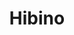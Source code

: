 ---
layout: place
title: "Hibino"
permalink: /new-york/brooklyn/hibino.html
stateAbbr: NY
stateName: New York
cityName: Brooklyn
place_id: ChIJC1fwCkVawokRNyLxaZ7tv-s
photos:
  - name: >-
      places/ChIJC1fwCkVawokRNyLxaZ7tv-s/photos/AeeoHcJ-Aee3fXZ7DH37J62JS2EazvOPd_J94sRfUVqS3iYe7Wzhv0fCJ2dusNxyaHev9jRTO5knErkWOWH86KIsqjzAefENfYK8aRkPWm51LJzD5ZZELIzpJnjQeGE521zRg8gDaNFaPR-F79MuV6u40qBY1PcJcisFIFG17O56U3kb1TyKIrmlwf2Wl5GBlC8l1AXFe5lMp9lev7nH7NwEizD2K310IIJSRf8-OWCUV3DI9CH4fOr1ayglxFurzSh3NQtzbQwIjRy-bAjwivY2v-0ZFM7qtXthiN2oWenfW5L4GKQUlh3WQoaGwDu0BxvuEhv3cJwQNilw61UhVrl7St_71IH6gNvCluztvYwSsvBmIe1pzSn-3I1TqGL2E2cGBztnQjGel6Xfj2-2CuPRd4LfyvfA5MjL5gBkmIH2I3noPw
    widthPx: 4080
    heightPx: 3072
    authorAttributions:
      - displayName: Yat Sang Yan
        uri: https://maps.google.com/maps/contrib/115095695647677579516
        photoUri: >-
          https://lh3.googleusercontent.com/a-/ALV-UjUbG5F5SnMD2yUZEurQJv0hJsoZ99PfqtfnKpZ4Oc8gOhRopoF0BA=s100-p-k-no-mo
    flagContentUri: >-
      https://www.google.com/local/imagery/report/?cb_client=maps_api_places.places_api&image_key=!1e10!2sCIHM0ogKEICAgIDxiuO9Ew&hl=en-US
    googleMapsUri: >-
      https://www.google.com/maps/place//data=!3m4!1e2!3m2!1sCIHM0ogKEICAgIDxiuO9Ew!2e10!4m2!3m1!1s0x89c25a450af0570b:0xebbfed9e69f12237
  - name: >-
      places/ChIJC1fwCkVawokRNyLxaZ7tv-s/photos/AeeoHcL1Cbz4JdtDoGh1OwxWP4_sSqA1RQLVYo4ShgatFu8Hrb7pxYuG8g7ehZCaoFnrJeRh_Az-8KdPD5YVbxuF3dHne546Nb0CSj9w0wuo6W8eSCDCXDbnGvV22IbzONcdyBiVf5uQsBP_2OJjGYbEn4A-SzqV3YiwTkxx2BVZcnimzv4l32uooddyWTxdoiC2CyczgGHxi-LFZixFthU-BocazNLr453crUUh-IhYifI_Kx0e56I7IuvBznl7xev0kOkN2IpsnwQ57ey7CLqqLzu1X3Y-oxKhu_me6d3sv4gOPQ
    widthPx: 500
    heightPx: 375
    authorAttributions:
      - displayName: Hibino
        uri: https://maps.google.com/maps/contrib/111271767047106168668
        photoUri: >-
          https://lh3.googleusercontent.com/a-/ALV-UjW8cfH2vEpt1ld5PgAPVmbcSuZrZWeAJlNpZTJLeoFLU0c29d8=s100-p-k-no-mo
    flagContentUri: >-
      https://www.google.com/local/imagery/report/?cb_client=maps_api_places.places_api&image_key=!1e10!2sAF1QipNZkkt--5EEeXSJUq7XXrdaN88Caj3wfhR0S43F&hl=en-US
    googleMapsUri: >-
      https://www.google.com/maps/place//data=!3m4!1e2!3m2!1sAF1QipNZkkt--5EEeXSJUq7XXrdaN88Caj3wfhR0S43F!2e10!4m2!3m1!1s0x89c25a450af0570b:0xebbfed9e69f12237
  - name: >-
      places/ChIJC1fwCkVawokRNyLxaZ7tv-s/photos/AeeoHcI6ZTiatieeAWzwGccQX7FHv9aEPlwkMxZOkKmdy75QMNrMXKxmiDyDG0scr-6wZRI3VkGWevIbvS0Ain5lNyXHa8eyvh5I_GS-n5Un82nFrwfEDLUE2XgUoklwkIUj6BmnAuRRiVEyqRevjSpCMNtJUR-sAr5oYJ1d-5enMXTX141U2y7oExQwitFXAOUZqjnhFbIgpscD68wEN_uNdUWC8xFZuWbaez9Dvw0oH7amDlEVXChu2PS4hvEXfqHZ1ZCMa6YjGLP7E7SQJUHK3Zvvx_yAMLaqfuQyR8eyrf5lt6Ud9miUeeXbG5PsadotppcMspfb1jQqwIzlL7OfqFvaUgDJ_P6P6wIrKG1Vz8WIQJ-OWs4160scPpM9Lhx0VOITy2SD8gO5olppoUXOHLrHwWVW5l-zuUTQP4s3FlvdkkwG
    widthPx: 3024
    heightPx: 4032
    authorAttributions:
      - displayName: Kyungjun Lee
        uri: https://maps.google.com/maps/contrib/103188984799149493586
        photoUri: >-
          https://lh3.googleusercontent.com/a-/ALV-UjUkkh171t6m249dE01VD_igjvoPJSfkBygDfdpKvHRv2Ml3QsH9dw=s100-p-k-no-mo
    flagContentUri: >-
      https://www.google.com/local/imagery/report/?cb_client=maps_api_places.places_api&image_key=!1e10!2sCIHM0ogKEICAgICrs7DuoQE&hl=en-US
    googleMapsUri: >-
      https://www.google.com/maps/place//data=!3m4!1e2!3m2!1sCIHM0ogKEICAgICrs7DuoQE!2e10!4m2!3m1!1s0x89c25a450af0570b:0xebbfed9e69f12237
  - name: >-
      places/ChIJC1fwCkVawokRNyLxaZ7tv-s/photos/AeeoHcKG6VfGKB_-soRkhgcL57HYlF-E9zyUhprgYYHnS4pZSU4vO1eLPEifD5k4QQGHydPNYVRFUvV0-FRGrltNQRJSgQyCwGrXnxnaH45q8F8Td1mSA3ZQuZmY94EqXPH0w-TtVrVVsJm7Kh9oXrVSJud3PrYaorMsudDfLidz3qMIV0BrwiGdIBRih0RdRdJU1jRnINZRQVwPcUo15lZVTK1eYkV-wbzdaT2AZ0qOO_xi9P9JZmWvrV9WN2OQ43FuwriZxGAUzxA_LiuCWzqknYJtr9HQeO5iOkrPwY6hot9xfoPNzrvmcrRhddoEI4sbkpkEDAP0NtVJieDthYeqHuassoLuIRGvYQYxw45uh9YEAJDQYraOMO9_-n-1AlLR7FlbK9AgWLWxQvX5c4pgCNWsVK882WK0ZtcdzWBaAMoxQEQ
    widthPx: 4080
    heightPx: 3072
    authorAttributions:
      - displayName: Yat Sang Yan
        uri: https://maps.google.com/maps/contrib/115095695647677579516
        photoUri: >-
          https://lh3.googleusercontent.com/a-/ALV-UjUbG5F5SnMD2yUZEurQJv0hJsoZ99PfqtfnKpZ4Oc8gOhRopoF0BA=s100-p-k-no-mo
    flagContentUri: >-
      https://www.google.com/local/imagery/report/?cb_client=maps_api_places.places_api&image_key=!1e10!2sCIHM0ogKEICAgIDxiuOj6wE&hl=en-US
    googleMapsUri: >-
      https://www.google.com/maps/place//data=!3m4!1e2!3m2!1sCIHM0ogKEICAgIDxiuOj6wE!2e10!4m2!3m1!1s0x89c25a450af0570b:0xebbfed9e69f12237
  - name: >-
      places/ChIJC1fwCkVawokRNyLxaZ7tv-s/photos/AeeoHcIENgGZl8XGboXE85npb6efoYPfLC2ppB_k4k5hPmWVdxQsLVhhdo4llWwco68gc5aMnwNT8NgZ9lhJX0B79SH50iH-6yjNYwR01v3htA14gjAUKqYpciatsQd0J4ealdsrNGu0qQl6VQMgxGi1y_40lKIDXrDDy3-2D1LwpuW6XW-kc0JqL0TFyFhgGRsO4s4ZakI0eiZfI2FZ2UZGZFuOyUB4xJglTzUtTqwGFGV0PZHiD2v-_a-P2-iWBXMXQmNMTGhNYHwfT0yVFyHIm14v9RrF47DHcB-uQ6sv6JlrxGnq7jRy95kgXfpyMCtWbGWlh3LK6GYjT4MDaiEPr89lrVSUMkhqr-H9pFO6L5vSaCvLEegJem5gJFMCNzlh6PbXbXK0cxlnHpmKnQWmpGrbY2mrZyPNBkS3KuaCj_JqUqM
    widthPx: 1446
    heightPx: 1027
    authorAttributions:
      - displayName: ZAGAT
        uri: https://maps.google.com/maps/contrib/104111246635874032234
        photoUri: >-
          https://lh3.googleusercontent.com/a-/ALV-UjXZq0qbuEUgw9Eir03vnSBDb6s8og_ZDry88dsmOfjvT2fB7jll_A=s100-p-k-no-mo
    flagContentUri: >-
      https://www.google.com/local/imagery/report/?cb_client=maps_api_places.places_api&image_key=!1e10!2sCIHM0ogKEICAgID8ktzNrwE&hl=en-US
    googleMapsUri: >-
      https://www.google.com/maps/place//data=!3m4!1e2!3m2!1sCIHM0ogKEICAgID8ktzNrwE!2e10!4m2!3m1!1s0x89c25a450af0570b:0xebbfed9e69f12237
  - name: >-
      places/ChIJC1fwCkVawokRNyLxaZ7tv-s/photos/AeeoHcJjjrYAP194ndsj2mDnO0umKIoQkFUon0ALRaaHEO5sZobeiqK7Qgh-rwMZFkpcsWQ0tynVbHzNu0YbMguIAFIa95AfrsiZZoXASxd9GmD0hMDJJ0SMS4b_j7v2qxfBU2fym9vqrMsgzGJQ7_Xv-ZBtQ5Y0VYGTPnQXSxAwwdoCJI6qw5fBcccjTXxPtIFaNbXSbn9ulnjykzvBTywozD6ZDCwZLXiIx75zTkGFlWzEnglS7vWuqcT-dAUVc3d4FdeoW7gc774KpRotQgaBOmZe9TItKEIHx3SooMZuSTptkfmrOzzxJe3gsKfZTrz16B_1_k5m4zq-fkJGAR0yu7idx_3uR_XO1JuUqVSUY5lsnxfqgEUjqgvYMi5WoncR4riwd0ok69GkknRIj4hTA6onDxRSc14DoObYha8negumzbAU
    widthPx: 4032
    heightPx: 3024
    authorAttributions:
      - displayName: Windows on the Sea
        uri: https://maps.google.com/maps/contrib/106084895885561757490
        photoUri: >-
          https://lh3.googleusercontent.com/a-/ALV-UjXYiyNHWL8nNEdR2AZPYnfE4b_d6n981S82PAZ8LIX8HqsgLz6m=s100-p-k-no-mo
    flagContentUri: >-
      https://www.google.com/local/imagery/report/?cb_client=maps_api_places.places_api&image_key=!1e10!2sCIHM0ogKEICAgIChs-G8xgE&hl=en-US
    googleMapsUri: >-
      https://www.google.com/maps/place//data=!3m4!1e2!3m2!1sCIHM0ogKEICAgIChs-G8xgE!2e10!4m2!3m1!1s0x89c25a450af0570b:0xebbfed9e69f12237
  - name: >-
      places/ChIJC1fwCkVawokRNyLxaZ7tv-s/photos/AeeoHcLQ6SK88C993HFgEN9bS9VEw1i8qwjF1pOCd1IFL_8STXBSSOsFleiwgudwoQ7io2Qhiggg_atlvSWiejmp290duiwbeF9_sDqJS3o4YT1O6MGOXr0QTEuSJEQjvK3eG3MMdov8ig5iH2hA9cX2ICNNv301UnWTio6x5bw29tRfTi8aGkuQZ31cCLnT0CBkfk4iZ5l8MDW8P68kSSNMLBbAwwrVSng2tahvpmMV6CjRUMx0eJlpkQWWA5uXir3cViDcalNJqDv4GFlHNWkzHlpaZoOhud0Q1o8lMpDtczZjar7aAjBKLChfBtkr0fTvjaAN_Puc7SSgnpS3E_1p_KkKwJneWGRN7WSbpmMsAT-41Nad9_l6_SLUwgvrBcqJZfCHPnbMc0UzAlMBqgqaVM5Nrq9LkY7sO2FeOp9N9NIo4w
    widthPx: 4032
    heightPx: 3024
    authorAttributions:
      - displayName: HDMH 006
        uri: https://maps.google.com/maps/contrib/111573368649088253882
        photoUri: >-
          https://lh3.googleusercontent.com/a/ACg8ocKduCKxuvIaBzSNrdrsYJjKKljl2vzHnN-4HrOCXF4V8kX22w=s100-p-k-no-mo
    flagContentUri: >-
      https://www.google.com/local/imagery/report/?cb_client=maps_api_places.places_api&image_key=!1e10!2sCIHM0ogKEICAgICvm8LXCA&hl=en-US
    googleMapsUri: >-
      https://www.google.com/maps/place//data=!3m4!1e2!3m2!1sCIHM0ogKEICAgICvm8LXCA!2e10!4m2!3m1!1s0x89c25a450af0570b:0xebbfed9e69f12237
  - name: >-
      places/ChIJC1fwCkVawokRNyLxaZ7tv-s/photos/AeeoHcKufuf4gnvEXwvB-RW1EzSUPsGYKOS25MNi0FW-OQUOmeTiD_mGPMRhWLFBPA7ldYQqYGtzftK-STrUQ_4bjrMS_sf993aKIWbL_d-Z45BQ2Z1l8yqZTbx6rJsVr46LS_F7kfKW3LlXqY0fmE0ZpZzKfEWJ3rm-Aj_LNkSGLWivMHNdSdOTH-fZrAIXcHDgo4whQvg0c4VWo3W1crnPMP8LzeqVgecomEFBUjnJ4cPJw8oIQ2naJnXwSgTU9ab4LuMIR5N0ycVhnlyR0djsZptuS_GM6zY-B0m0vGULBru7armOpaW3-feiFCdyLAto8kU06x1640r_8LPFSpFx-NlWY3TStCij8N0_57qw4d5dtdw41UBH-Jm9LhSTB_7hkBilYh-TD1TxR0r-Eo8VGhP1v1tSqgd9-cUzTU6QkB_9mQ
    widthPx: 1596
    heightPx: 1220
    authorAttributions:
      - displayName: Jing Zhang
        uri: https://maps.google.com/maps/contrib/117693996875247554001
        photoUri: >-
          https://lh3.googleusercontent.com/a-/ALV-UjUa0lpyzPrFPa5DS6J4pLFB01TByj-5eb50oLCVPLUhURxBRT2H=s100-p-k-no-mo
    flagContentUri: >-
      https://www.google.com/local/imagery/report/?cb_client=maps_api_places.places_api&image_key=!1e10!2sCIHM0ogKEICAgMDAsa--cQ&hl=en-US
    googleMapsUri: >-
      https://www.google.com/maps/place//data=!3m4!1e2!3m2!1sCIHM0ogKEICAgMDAsa--cQ!2e10!4m2!3m1!1s0x89c25a450af0570b:0xebbfed9e69f12237
  - name: >-
      places/ChIJC1fwCkVawokRNyLxaZ7tv-s/photos/AeeoHcIdU_h60YcBx-sns3mAD7Tr_I4bEw_zm_QeQ5q3BHTOwXgulNY20hRHh0xmB_qZxRO7BEARecHe0bodrs-Z7eXCx0P5r5m5vWmbeLLK4Hfmd2qXNxfpiETIT9fBsilVrYbJJ2VplAr2s9aDR6GJrnUM62sq35lRYoGA0mMJuda6lPUb7itEdSSkqhOo91ADDRPFJ6qY6VIYrzZgtM0HgWCvJWEJk_-gwtWHtzroXsxciDOw4P7WJQqlPyO91N4fIHfuaIYRpBQjVWcgSu7bJKIkg0cIVpO_koWYTZkeA5Xf5BfsPn_K5VitxrU680RI3djyJqBtxGn2k0heYSjTnEQdXx4VbXPmjhG7OxKCL8yeQwJ9nuWQ4ELvye6kmaty38ao4QYUrKWyLnqScKObgwFPsFC01UUG_qKSq8jLODAIn3gc
    widthPx: 4032
    heightPx: 3024
    authorAttributions:
      - displayName: J Mc
        uri: https://maps.google.com/maps/contrib/114185630651978875466
        photoUri: >-
          https://lh3.googleusercontent.com/a-/ALV-UjVk8QGhtQzMFnWY21mISDsvc_9LL9vWG5Ln3Nq_zIGKDby2IKOU6A=s100-p-k-no-mo
    flagContentUri: >-
      https://www.google.com/local/imagery/report/?cb_client=maps_api_places.places_api&image_key=!1e10!2sCIHM0ogKEICAgICRkOr1yQE&hl=en-US
    googleMapsUri: >-
      https://www.google.com/maps/place//data=!3m4!1e2!3m2!1sCIHM0ogKEICAgICRkOr1yQE!2e10!4m2!3m1!1s0x89c25a450af0570b:0xebbfed9e69f12237
  - name: >-
      places/ChIJC1fwCkVawokRNyLxaZ7tv-s/photos/AeeoHcJKJRYLGBb0i5JDvISnEkNogq4AeH5LAqqywRWRPFFUVwR8csiGyLDz1d8SZMgrSqmsJtyHTn7tKmY9AhyrjZ4n5W86p3WF3yE5f4egIz6z6Iz0oQCb68xRQUN_35DfcK9nueM8n5A_UbdyoackOf7UynKjYucP3NN-5cvSbv4uIchE4rw4HJ267FoBuPVabW-c-NIt3H1suunrusc42-5n1tV4Xlu2ow4fUtryTEi1QtZxayHclkwdphEbrjgHoNG0YQ1z2yNohjlR9b9keuBNSugs7qyzMM8y7Xe6UOYojR9i3wRfCc7_eL3ZC2BL0hOQNs9iqp-0gr6DOOJyUi8KBI_UjLUyr1lRzJC84z5kChndnUKELJEGjis6XQMY-LjIauAeKFkpVLt2RINi9rrFXEZcxZ2lQe8ZjPNSDKPz-qwq
    widthPx: 4080
    heightPx: 3072
    authorAttributions:
      - displayName: Yat Sang Yan
        uri: https://maps.google.com/maps/contrib/115095695647677579516
        photoUri: >-
          https://lh3.googleusercontent.com/a-/ALV-UjUbG5F5SnMD2yUZEurQJv0hJsoZ99PfqtfnKpZ4Oc8gOhRopoF0BA=s100-p-k-no-mo
    flagContentUri: >-
      https://www.google.com/local/imagery/report/?cb_client=maps_api_places.places_api&image_key=!1e10!2sCIHM0ogKEICAgIDxiuPN1QE&hl=en-US
    googleMapsUri: >-
      https://www.google.com/maps/place//data=!3m4!1e2!3m2!1sCIHM0ogKEICAgIDxiuPN1QE!2e10!4m2!3m1!1s0x89c25a450af0570b:0xebbfed9e69f12237
address: 333 Henry St, Brooklyn, NY 11201, USA
street: 333 Henry St
city: Brooklyn
state: NY
zip: '11201'
country: USA
neighborhood: Cobble Hill
latitude: '40.690148'
longitude: '-73.996342'
accessibility_options:
  wheelchairAccessibleParking: false
  wheelchairAccessibleEntrance: true
  wheelchairAccessibleRestroom: true
  wheelchairAccessibleSeating: true
business_status: OPERATIONAL
name: Hibino
google_maps_links:
  directionsUri: >-
    https://www.google.com/maps/dir//''/data=!4m7!4m6!1m1!4e2!1m2!1m1!1s0x89c25a450af0570b:0xebbfed9e69f12237!3e0
  placeUri: https://maps.google.com/?cid=16987557584102826551
  writeAReviewUri: >-
    https://www.google.com/maps/place//data=!4m3!3m2!1s0x89c25a450af0570b:0xebbfed9e69f12237!12e1
  reviewsUri: >-
    https://www.google.com/maps/place//data=!4m4!3m3!1s0x89c25a450af0570b:0xebbfed9e69f12237!9m1!1b1
  photosUri: >-
    https://www.google.com/maps/place//data=!4m3!3m2!1s0x89c25a450af0570b:0xebbfed9e69f12237!10e5
primary_type: Japanese Restaurant
opening_hours:
  regular: null
  current: null
secondary_opening_hours:
  regular:
    weekdayDescriptions: null
    type: null
  current:
    weekdayDescriptions: null
    type: null
phone: null
price_level: null
price_range: null
rating: null
rating_count: 0
website: null
description: null
reviews: null
parking_options: null
payment_options: null
allow_dogs: null
curbside_pickup: null
delivery: null
dine_in: null
good_for_children: null
good_for_groups: null
good_for_sports: null
live_music: null
menu_for_children: null
outdoor_seating: null
reservable: null
restroom: null
serves_beer: null
serves_breakfast: null
serves_brunch: null
serves_cocktails: null
serves_coffee: null
serves_dinner: null
serves_dessert: null
serves_lunch: null
serves_vegetarian_food: null
serves_wine: null
takeout: null
slug: Hibino

---